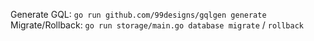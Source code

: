 Generate GQL: `go run github.com/99designs/gqlgen generate`
Migrate/Rollback: `go run storage/main.go database migrate` / `rollback`
